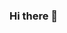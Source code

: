 ### Hi there 👋

<!--
**GustavoCaldas/GustavoCaldas** is a ✨ _special_ ✨ repository because its `README.md` (this file) appears on your GitHub profile.

<center>
  <table>
    <tr>
        <td><img width="350px" align="left" src="https://github-readme-stats.vercel.app/api?username=GustavoCaldas&show_icons=true&theme=tokyonight" /></td>
        <td><img width="350px" align="left" src="https://github-readme-stats.vercel.app/api/top-langs/?username=GustavoCaldas&layout=compact&theme=tokyonight"</td>
    </tr>   
  </table>
</center>  
Here are some ideas to get you started:

- 🔭 I’m currently working on ...
- 🌱 I’m currently learning ...
- 👯 I’m looking to collaborate on ...
- 🤔 I’m looking for help with ...
- 💬 Ask me about ...
- 📫 How to reach me: ...
- 😄 Pronouns: ...
- ⚡ Fun fact: ...
-->
